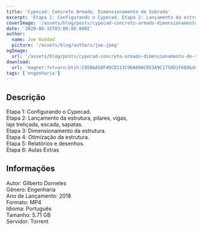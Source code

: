 ```yaml
---
title: 'Cypecad: Concreto Armado, Dimensionamento de Sobrado'
excerpt: 'Etapa 1: Configurando o Cypecad. Etapa 2: Lançamento da estrutura, pilares, vigas, laje treliçada, escada, sapatas. Etapa 3: Dimensionamento da estrutura. Etapa 4: Otimização da estrutura. Etapa 5: Relatórios e desenhos. Etapa 6: Aulas Extras Informações'
coverImage: '/assets/blog/posts/cypecad-concreto-armado-dimensionamento-de-sobrado.jpg'
date: '2020-08-15T03:00:00.000Z'
author:
  name: Joe Haddad
  picture: '/assets/blog/authors/joe.jpeg'
ogImage:
  url: '/assets/blog/posts/cypecad-concreto-armado-dimensionamento-de-sobrado.jpg'
download:
  url: 'magnet:?xt=urn:btih:C05BAA50F4DCD113C9DA896CEE3A9C1750D1F6B9&dn=Engenheiro%20Estrutural%20-%20Cypecad&tr=udp%3a%2f%2ftracker.openbittorrent.com%3a1337%2fannounce&tr=udp%3a%2f%2ftracker.opentrackr.org%3a1337%2fannounce'
tags: ['engenharia']
---
```

<h2>Descrição</h2>
<p></p><p>Etapa 1: Configurando o Cypecad.<br/>Etapa 2: Lançamento da estrutura, pilares, vigas,<br/>laje treliçada, escada, sapatas.<br/>Etapa 3: Dimensionamento da estrutura.<br/>Etapa 4: Otimização da estrutura.<br/>Etapa 5: Relatórios e desenhos.<br/>Etapa 6: Aulas Extras</p><h2>Informações</h2><p>Autor: Gilberto Dorneles<br/>Gênero: Engenharia<br/>Ano de Lançamento: 2018<br/>Formato: MP4<br/>Idioma: Português<br/>Tamanho: 5.71 GB<br/>Servidor: Torrent</p>